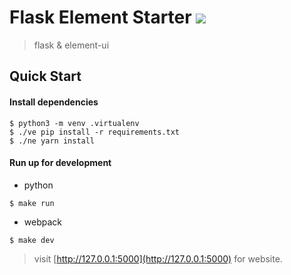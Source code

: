 # Flask Element Starter <img src="https://img.shields.io/badge/status-developing.svg">
> flask & element-ui

## Quick Start

#### Install dependencies
```
$ python3 -m venv .virtualenv
$ ./ve pip install -r requirements.txt
$ ./ne yarn install
```

#### Run up for development
- python
```
$ make run
```

- webpack
```
$ make dev
```

> visit [http://127.0.0.1:5000](http://127.0.0.1:5000) for website.
